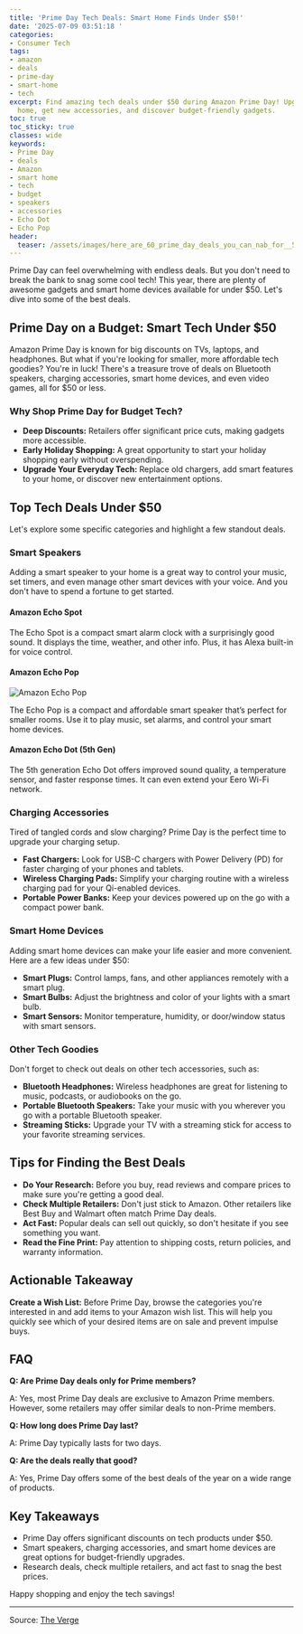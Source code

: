 ```yaml
---
title: 'Prime Day Tech Deals: Smart Home Finds Under $50!'
date: '2025-07-09 03:51:18 '
categories:
- Consumer Tech
tags:
- amazon
- deals
- prime-day
- smart-home
- tech
excerpt: Find amazing tech deals under $50 during Amazon Prime Day! Upgrade your smart
  home, get new accessories, and discover budget-friendly gadgets.
toc: true
toc_sticky: true
classes: wide
keywords:
- Prime Day
- deals
- Amazon
- smart home
- tech
- budget
- speakers
- accessories
- Echo Dot
- Echo Pop
header:
  teaser: /assets/images/here_are_60_prime_day_deals_you_can_nab_for__50_or_20250709035117.jpg
---
```


Prime Day can feel overwhelming with endless deals. But you don't need to break the bank to snag some cool tech! This year, there are plenty of awesome gadgets and smart home devices available for under $50. Let's dive into some of the best deals.

## Prime Day on a Budget: Smart Tech Under $50

Amazon Prime Day is known for big discounts on TVs, laptops, and headphones. But what if you're looking for smaller, more affordable tech goodies? You're in luck! There's a treasure trove of deals on Bluetooth speakers, charging accessories, smart home devices, and even video games, all for $50 or less.

### Why Shop Prime Day for Budget Tech?

*   **Deep Discounts:** Retailers offer significant price cuts, making gadgets more accessible.
*   **Early Holiday Shopping:** A great opportunity to start your holiday shopping early without overspending.
*   **Upgrade Your Everyday Tech:** Replace old chargers, add smart features to your home, or discover new entertainment options.

## Top Tech Deals Under $50

Let's explore some specific categories and highlight a few standout deals.

### Smart Speakers

Adding a smart speaker to your home is a great way to control your music, set timers, and even manage other smart devices with your voice. And you don't have to spend a fortune to get started.

#### Amazon Echo Spot

The Echo Spot is a compact smart alarm clock with a surprisingly good sound. It displays the time, weather, and other info. Plus, it has Alexa built-in for voice control.

#### Amazon Echo Pop

![Amazon Echo Pop](https://platform.theverge.com/wp-content/uploads/sites/2/chorus/uploads/chorus_asset/file/24691054/236685_Amazon_Echo_Pop_JTuohy_0001.jpg?quality=90&strip=all&crop=0,0,100,100)

The Echo Pop is a compact and affordable smart speaker that’s perfect for smaller rooms. Use it to play music, set alarms, and control your smart home devices.

#### Amazon Echo Dot (5th Gen)

The 5th generation Echo Dot offers improved sound quality, a temperature sensor, and faster response times. It can even extend your Eero Wi-Fi network.

### Charging Accessories

Tired of tangled cords and slow charging? Prime Day is the perfect time to upgrade your charging setup.

*   **Fast Chargers:** Look for USB-C chargers with Power Delivery (PD) for faster charging of your phones and tablets.
*   **Wireless Charging Pads:** Simplify your charging routine with a wireless charging pad for your Qi-enabled devices.
*   **Portable Power Banks:** Keep your devices powered up on the go with a compact power bank.

### Smart Home Devices

Adding smart home devices can make your life easier and more convenient. Here are a few ideas under $50:

*   **Smart Plugs:** Control lamps, fans, and other appliances remotely with a smart plug.
*   **Smart Bulbs:** Adjust the brightness and color of your lights with a smart bulb.
*   **Smart Sensors:** Monitor temperature, humidity, or door/window status with smart sensors.

### Other Tech Goodies

Don't forget to check out deals on other tech accessories, such as:

*   **Bluetooth Headphones:** Wireless headphones are great for listening to music, podcasts, or audiobooks on the go.
*   **Portable Bluetooth Speakers:** Take your music with you wherever you go with a portable Bluetooth speaker.
*   **Streaming Sticks:** Upgrade your TV with a streaming stick for access to your favorite streaming services.

## Tips for Finding the Best Deals

*   **Do Your Research:** Before you buy, read reviews and compare prices to make sure you're getting a good deal.
*   **Check Multiple Retailers:** Don't just stick to Amazon. Other retailers like Best Buy and Walmart often match Prime Day deals.
*   **Act Fast:** Popular deals can sell out quickly, so don't hesitate if you see something you want.
*   **Read the Fine Print:** Pay attention to shipping costs, return policies, and warranty information.

## Actionable Takeaway

**Create a Wish List:** Before Prime Day, browse the categories you're interested in and add items to your Amazon wish list. This will help you quickly see which of your desired items are on sale and prevent impulse buys.

## FAQ

**Q: Are Prime Day deals only for Prime members?**

A: Yes, most Prime Day deals are exclusive to Amazon Prime members. However, some retailers may offer similar deals to non-Prime members.

**Q: How long does Prime Day last?**

A: Prime Day typically lasts for two days.

**Q: Are the deals really that good?**

A: Yes, Prime Day offers some of the best deals of the year on a wide range of products.

## Key Takeaways

*   Prime Day offers significant discounts on tech products under $50.
*   Smart speakers, charging accessories, and smart home devices are great options for budget-friendly upgrades.
*   Research deals, check multiple retailers, and act fast to snag the best prices.

Happy shopping and enjoy the tech savings!

---

Source: [The Verge](https://www.theverge.com/tech/699123/amazon-prime-day-best-cheap-tech-deals-under-50-2025)